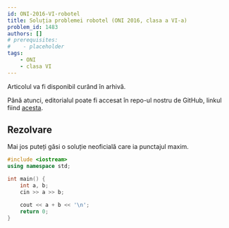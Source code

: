 ```yaml
---
id: ONI-2016-VI-robotel
title: Soluția problemei robotel (ONI 2016, clasa a VI-a)
problem_id: 1483
authors: []
# prerequisites:
#    - placeholder
tags:
    - ONI
    - clasa VI
---
```

Articolul va fi disponibil curând în arhivă.

Până atunci, editorialul poate fi accesat în repo-ul nostru de GitHub, linkul fiind [acesta](https://github.com/roalgo-discord/Romanian-Olympiad-Solutions/blob/main/ONI%20(national%20olympiad)/2016/06/robotel.pdf).

## Rezolvare

Mai jos puteți găsi o soluție neoficială care ia punctajul maxim.

```cpp
#include <iostream>
using namespace std;

int main() {
    int a, b;
    cin >> a >> b;

    cout << a + b << '\n';
    return 0;
}
```
